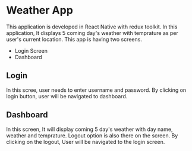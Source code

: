 # Weather App

This application is developed in React Native with redux toolkit. In this application, It displays 5 coming day's weather with temprature as per user's current      location. This app is having two screens.
 - Login Screen
 - Dashboard
 
 
 ## Login 
 
 In this scree, user needs to enter username and password. By clicking on login button, user will be navigated to dashboard.
 
 ## Dashboard
 
 In this screen, It will display coming 5 day's weather with day name, weather and temprature. Logout option is also there on the screen. By clicking on the logout, User 
 will be navigated to the login screen.
 
 
